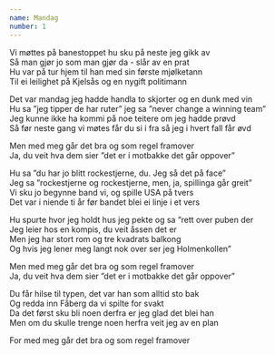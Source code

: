```yaml
---
name: Mandag
number: 1
---
```


Vi møttes på banestoppet hu sku på neste jeg gikk av  
Så man gjør jo som man gjør da - slår av en prat  
Hu var på tur hjem til han med sin første mjølketann  
Til ei leilighet på Kjelsås og en nygift politimann

Det var mandag jeg hadde handla to skjorter og en dunk med vin  
Hu sa ”jeg tipper de har ruter” jeg sa ”never change a winning team”  
Jeg kunne ikke ha kommi på noe teitere om jeg hadde prøvd  
Så før neste gang vi møtes får du si i fra så jeg i hvert fall får øvd

Men med meg går det bra og som regel framover  
Ja, du veit hva dem sier ”det er i motbakke det går oppover”

Hu sa ”du har jo blitt rockestjerne, du. Jeg så det på face”  
Jeg sa ”rockestjerne og rockestjerne, men, ja, spillinga går greit”  
Vi sku jo begynne band vi, og spille USA på tvers  
Det var i niende ti år før bandet blei ei linje i et vers

Hu spurte hvor jeg holdt hus jeg pekte og sa ”rett over puben der  
Jeg leier hos en kompis, du veit åssen det er  
Men jeg har stort rom og tre kvadrats balkong  
Og hvis jeg lener meg langt nok over ser jeg Holmenkollen”

Men med meg går det bra og som regel framover  
Ja, du veit hva dem sier ”det er i motbakke det går oppover”

Du får hilse til typen, det var han som alltid sto bak  
Og redda inn Fåberg da vi spilte for svakt  
Da det først sku bli noen derfra er jeg glad det blei han  
Men om du skulle trenge noen herfra veit jeg av en plan

For med meg går det bra og som regel framover
